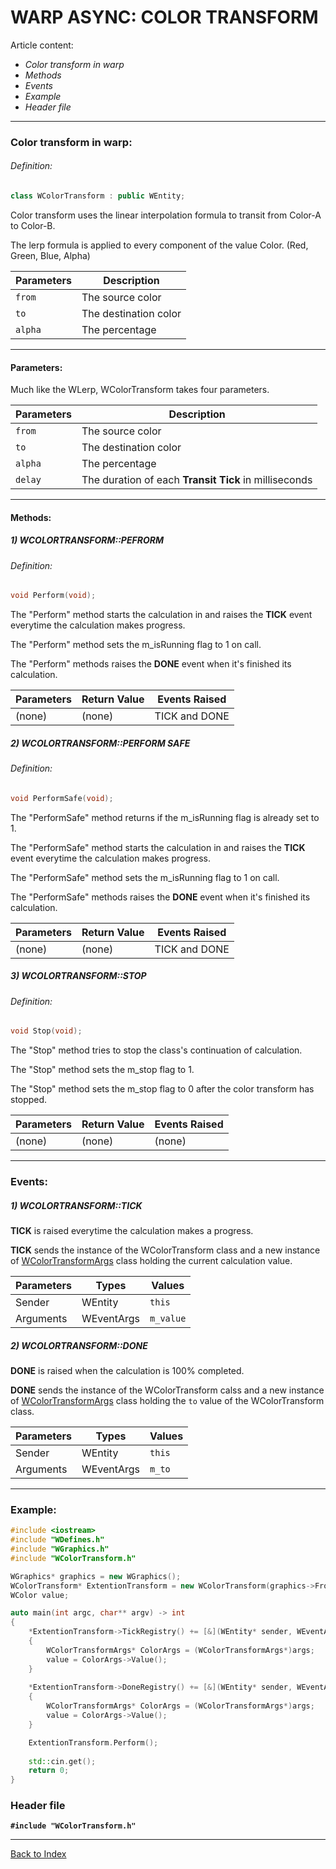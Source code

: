 # WARP ASYNC: COLOR TRANSFORM
Article content:
- _Color transform in warp_
- _Methods_
- _Events_
- _Example_
- _Header file_
---
### Color transform in warp:

###### Definition:
```cpp
class WColorTransform : public WEntity;
```

Color transform uses the linear interpolation formula to transit from Color-A to Color-B.

The lerp formula is applied to every component of the value Color. (Red, Green, Blue, Alpha)


|Parameters|Description|
|----------|------------|
| ```from``` | The source color |
| ```to``` | The destination color |
| ```alpha``` | The percentage


---

#### Parameters:

Much like the WLerp, WColorTransform takes four parameters.

|Parameters|Description|
|----------|------------|
| ```from``` | The source color |
| ```to``` | The destination color |
| ```alpha``` | The percentage
| ```delay``` | The duration of each **Transit Tick** in milliseconds
---

#### Methods:

##### 1) WCOLORTRANSFORM::PEFRORM

###### Definition:
```cpp
void Perform(void);
```

The "Perform" method starts the calculation in and raises the **TICK** event everytime the calculation makes progress.

The "Perform" method sets the m_isRunning flag to 1 on call.

The "Perform" methods raises the **DONE** event when it's finished its calculation.


|Parameters|Return Value|Events Raised  |
|----------|------------|---------------|
| (none)   | (none)     | TICK and DONE |

##### 2) WCOLORTRANSFORM::PERFORM SAFE

###### Definition:
```cpp
void PerformSafe(void);
```

The "PerformSafe" method returns if the m_isRunning flag is already set to 1.

The "PerformSafe" method starts the calculation in and raises the **TICK** event everytime the calculation makes progress.

The "PerformSafe" method sets the m_isRunning flag to 1 on call.

The "PerformSafe" methods raises the **DONE** event when it's finished its calculation.

|Parameters|Return Value|Events Raised  |
|----------|------------|---------------|
| (none)   | (none)     | TICK and DONE |

##### 3) WCOLORTRANSFORM::STOP

###### Definition:
```cpp
void Stop(void);
```

The "Stop" method tries to stop the class's continuation of calculation. 

The "Stop" method sets the m_stop flag to 1.

The "Stop" method sets the m_stop flag to 0 after the color transform has stopped.

|Parameters|Return Value|Events Raised  |
|----------|------------|---------------|
| (none)   | (none)     | (none)        |

---
### Events:

##### 1) WCOLORTRANSFORM::TICK

**TICK** is raised everytime the calculation makes a progress.

**TICK** sends the instance of the WColorTransform class and a new instance of [WColorTransformArgs](AS-COLORARGS.md) class holding the current calculation value.

|Parameters| Types      | Values |
|----------|------------|--------|
| Sender   | WEntity    | ```this```|
| Arguments| WEventArgs | ```m_value```|

##### 2) WCOLORTRANSFORM::DONE

**DONE** is raised when the calculation is 100% completed.

**DONE** sends the instance of the WColorTransform calss and a new instance of [WColorTransformArgs](AS-COLORARGS.md) class holding the ```to``` value of the WColorTransform class.

|Parameters| Types      | Values |
|----------|------------|--------|
| Sender   | WEntity    | ```this```|
| Arguments| WEventArgs | ```m_to```|

---
### Example:
```cpp
#include <iostream>
#include "WDefines.h"
#include "WGraphics.h"
#include "WColorTransform.h"

WGraphics* graphics = new WGraphics();
WColorTransform* ExtentionTransform = new WColorTransform(graphics->FromRGBA(0,0,255), graphics->FromRGBA(255,0,0), 0.03f, 1);
WColor value;

auto main(int argc, char** argv) -> int
{
    *ExtentionTransform->TickRegistry() += [&](WEntity* sender, WEventArgs* args)
    {
        WColorTransformArgs* ColorArgs = (WColorTransformArgs*)args;
        value = ColorArgs->Value();
    }
    
    *ExtentionTransform->DoneRegistry() += [&](WEntity* sender, WEventArgs* args)
    {
        WColorTransformArgs* ColorArgs = (WColorTransformArgs*)args;
        value = ColorArgs->Value();
    }

    ExtentionTransform.Perform();
    
    std::cin.get();
    return 0;
}	
```
### Header file
**```#include "WColorTransform.h"```**

---
[Back to Index](AS-INDEX.md)
